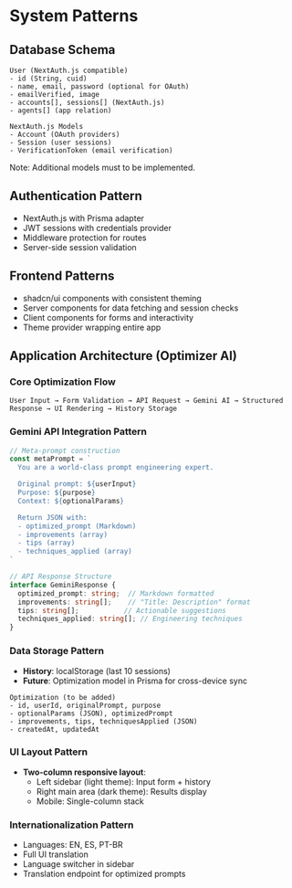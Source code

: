 # System Patterns

## Database Schema
```
User (NextAuth.js compatible)
- id (String, cuid)
- name, email, password (optional for OAuth)
- emailVerified, image
- accounts[], sessions[] (NextAuth.js)
- agents[] (app relation)

NextAuth.js Models
- Account (OAuth providers)
- Session (user sessions)
- VerificationToken (email verification)

```

Note: Additional models must to be implemented.

## Authentication Pattern
- NextAuth.js with Prisma adapter
- JWT sessions with credentials provider
- Middleware protection for routes
- Server-side session validation

## Frontend Patterns
- shadcn/ui components with consistent theming
- Server components for data fetching and session checks
- Client components for forms and interactivity
- Theme provider wrapping entire app

## Application Architecture (Optimizer AI)

### Core Optimization Flow
```
User Input → Form Validation → API Request → Gemini AI → Structured Response → UI Rendering → History Storage
```

### Gemini API Integration Pattern
```typescript
// Meta-prompt construction
const metaPrompt = `
  You are a world-class prompt engineering expert.

  Original prompt: ${userInput}
  Purpose: ${purpose}
  Context: ${optionalParams}

  Return JSON with:
  - optimized_prompt (Markdown)
  - improvements (array)
  - tips (array)
  - techniques_applied (array)
`

// API Response Structure
interface GeminiResponse {
  optimized_prompt: string;  // Markdown formatted
  improvements: string[];    // "Title: Description" format
  tips: string[];           // Actionable suggestions
  techniques_applied: string[]; // Engineering techniques
}
```

### Data Storage Pattern
- **History**: localStorage (last 10 sessions)
- **Future**: Optimization model in Prisma for cross-device sync
```
Optimization (to be added)
- id, userId, originalPrompt, purpose
- optionalParams (JSON), optimizedPrompt
- improvements, tips, techniquesApplied (JSON)
- createdAt, updatedAt
```

### UI Layout Pattern
- **Two-column responsive layout**:
  - Left sidebar (light theme): Input form + history
  - Right main area (dark theme): Results display
  - Mobile: Single-column stack

### Internationalization Pattern
- Languages: EN, ES, PT-BR
- Full UI translation
- Language switcher in sidebar
- Translation endpoint for optimized prompts